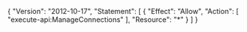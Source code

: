 {
"Version": "2012-10-17",
"Statement": [
{
"Effect": "Allow",
"Action": [
"execute-api:ManageConnections"
],
"Resource": "\*"
}
]
}
